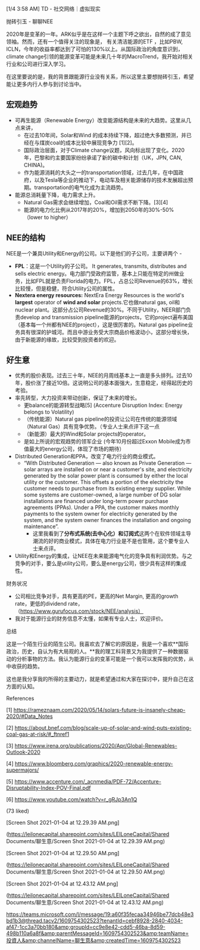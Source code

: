 [1/4 3:58 AM] TD - 社交网络｜虚拟现实

抛砖引玉 - 聊聊NEE

2020年是变革的一年。ARK似乎是在这样一个主题下呼之欲出，自然的成了意见领袖。然而，还有一个值得关注的现象是， 有关清洁能源的ETF ，比如PBW, ICLN，今年的收益率都达到了可怕的130%以上。从国际政治的角度意识到，climate change引领的能源变革可能是未来几十年的MacroTrend，我开始对相关行业和公司进行深入学习。

在这里要说的是，我的背景跟能源行业没有关系，所以这里主要想抛砖引玉，希望能让更多内行人参与到讨论当中。

## 宏观趋势

- 可再生能源（Renewable Energy）改变能源结构是未来的大趋势。这里从几点来讲，
  - 在过去10年间，Solar和Wind 的成本持续下降，超过绝大多数预测，并已经在与煤炭coal的成本比较中展现竞争力 [1][2]。 	
  - 国际政治层面，对于Climate change议题，风向标出现了变化。2020年，巴黎和约主要国家纷纷承诺了新的碳中和计划（UK，JPN, CAN, CHINA)。 	
  - 作为能源消耗的大头之一的transportation领域，过去几年，在中国政府，以及Tesla等企业的推动下，电动车及相关能源储存的技术发展超出预期。transportation的电气化成为主流趋势。 
- 能源总消耗量下降，电力需求上升。 
  - Natural Gas需求会继续增加，Coal和Oil需求不断下降。[3][4] 	
  - 能源的电力化比例从2017年的20%，增加到2050年的30%-50% （lower to higher） 

## NEE的结构

NEE是一个兼具Utility和Energy的公司。以下是他们的子公司，主要讲两个 - 

- **FPL**：这是一个Utility的子公司。 It generates, transmits, distributes and sells electric energy。电力部门受政府监管，基本上只能在特定的州做业务，比如FPL就是负责Florida的电力。FPL，占总公司Revenue的63%，增长比较慢，但是稳健，符合Utility公司的属性。 
- **Nextera energy resources:** NextEra Energy Resources is the world's **largest** operator of **wind and solar** projects.它也做natural gas, oil和nuclear plant。这部分占公司Revenue的30%。不同于Utility，NEER部门负责develop and transmission pipeline能源的projects，它的project遍布美国 （基本每一个州都有NEE的project），这是很厉害的。Natural gas pipeline业务具有很深的护城河。而且中游业务受大宗商品价格波动小，这部分增长快，由于新能源的缘故，比较受到投资者的欢迎。

## 好生意

- 优秀的股价表现。过去三十年，NEE的月周线基本上一直是多头排列。过去10年，股价涨了接近10倍。这说明公司的基本面强大，生意稳定，经得起历史的考验。 
- 率先转型，大力投资来带动创新，保证了未来的增长。 
  - 更balance的能源转型战略[5] (Accenture Disruption Index: Energy belongs to Volatility) 	
  - （传统能源）Natural gas pipeline的投资让公司在传统的能源领域（Natural Gas）具有竞争优势。（专业人士来点评下这一点 	
  - （新能源）最大的Wind和Solar projects的operator。 	
  - 是如上所说的宏观趋势的领军企业 (今年10月份超过Exxon Mobile成为市值最大的energy公司，体现了市场的期待） 
- Distributed Generation和PPA，改变了电力行业的商业模式。 
  - “With Distributed Generation — also known as Private Generation — solar arrays are installed on or near a customer's site, and electricity generated by the solar power plant is consumed by either the local utility or the customer. This offsets a portion of the electricity the customer needs to purchase from its existing energy supplier. While some systems are customer-owned, a large number of DG solar installations are financed under long-term power purchase agreements (PPAs). Under a PPA, the customer makes monthly payments to the system owner for electricity generated by the system, and the system owner finances the installation and ongoing maintenance”. 	
    - 这里我看到了**分布式系统(去中心化）和订阅式**这两个在软件领域主导潮流的好的商业模式，具体在电力行业是不是也管用，这个要专业人士来点评。 	
- Utility和Energy的集成，让NEE在未来能源电气化的竞争具有利润优势。与之竞争的对手，要么是utility公司，要么是energy公司，很少具有这样的集成性。

财务状况

- 公司相比竞争对手，具有更高的PE，更高的Net Margin, 更高的growth rate，更低的dividend rate，（https://www.gurufocus.com/stock/NEE/analysis） 
- 我对于能源行业的财务信息不太懂，如果有专业人士，欢迎评价。

总结

这是一个陌生行业的陌生公司。我喜欢去了解它的原因是，我是一个喜欢**国际政治，历史，自认为有大局观的人。**我的理工科背景又为我提供了一种数据驱动的分析事物的方法。我认为能源行业的变革可能是一个我可以发挥我的优势，从中收获的趋势。

这也是我分享我的所得的主要动力，就是希望通过和大家在探讨中，提升自己在这方面的认知。

References

[1] https://rameznaam.com/2020/05/14/solars-future-is-insanely-cheap-2020/#Data_Notes

[2] https://about.bnef.com/blog/scale-up-of-solar-and-wind-puts-existing-coal-gas-at-risk/#_ftnref1

[3] https://www.irena.org/publications/2020/Apr/Global-Renewables-Outlook-2020

[4] https://www.bloomberg.com/graphics/2020-renewable-energy-supermajors/

[5] https://www.accenture.com/_acnmedia/PDF-72/Accenture-Disruptability-Index-POV-Final.pdf

[6] https://www.youtube.com/watch?v=r_gRJp3An1Q

(73 liked)

[Screen Shot 2021-01-04 at 12.29.39 AM.png]

 (https://leilonecapital.sharepoint.com/sites/LEILoneCapital/Shared Documents/聊生意/Screen Shot 2021-01-04 at 12.29.39 AM.png)

[Screen Shot 2021-01-04 at 12.29.50 AM.png]

 (https://leilonecapital.sharepoint.com/sites/LEILoneCapital/Shared Documents/聊生意/Screen Shot 2021-01-04 at 12.29.50 AM.png)

[Screen Shot 2021-01-04 at 12.43.12 AM.png]

 (https://leilonecapital.sharepoint.com/sites/LEILoneCapital/Shared Documents/聊生意/Screen Shot 2021-01-04 at 12.43.12 AM.png)

<https://teams.microsoft.com/l/message/19:a60f35fecaa34946be77dcb48e3bd1b3@thread.tacv2/1609754302523?tenantId=cebf8928-2840-4034-af47-1cc3a70bb180&amp;groupId=cc9e8e42-cdd5-46ba-8d59-498b110a6a8f&amp;parentMessageId=1609754302523&amp;teamName=投資人&amp;channelName=聊生意&amp;createdTime=1609754302523>